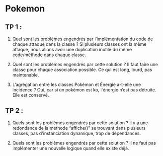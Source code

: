 # Pokemon
## TP 1 :



1) Quel sont les problèmes engendrés par l’implémentation du code de chaque attaque dans la classe ?
Si plusieurs classes ont la même attaque, nous allons avoir une duplication inutile du même code/méthode dans chaque classe.

2) Quel sont les problèmes engendrés par cette solution ?
Il faut faire une classe pour chaque association possible. Ce qui est long, lourd, pas maintenable.

3) L’agrégation entre les classes Pokémon et Énergie a-t-elle une incidence ?
Oui, car si un pokémon est ko, l'énergie n’est pas détruite. Elle est conservé.

## TP 2 :



1) Quels sont les problèmes engendrés par cette solution ?
Il y a une redondance de la méthode “affiche()” se trouvant dans plusieurs classes, pas d'instanciation dynamique, trop de dépendances.

2) Quels sont les problèmes engendrés par cette solution ?
Il ne faut pas implémenter une nouvelle logique quand elle existe déjà.

